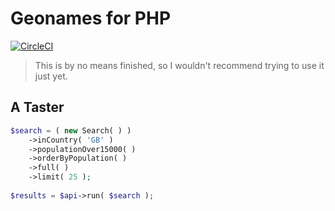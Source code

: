 # Geonames for PHP

[![CircleCI](https://circleci.com/gh/lukaswhite/geonames-php.svg?style=svg)](https://circleci.com/gh/lukaswhite/geonames-php)

> This is by no means finished, so I wouldn't recommend trying to use it just yet.

## A Taster

```php
$search = ( new Search( ) )
    ->inCountry( 'GB' )
    ->populationOver15000( )    
    ->orderByPopulation( )
    ->full( )
    ->limit( 25 );
    
$results = $api->run( $search );    
```
